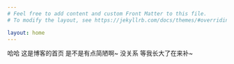 ```yaml
---
# Feel free to add content and custom Front Matter to this file.
# To modify the layout, see https://jekyllrb.com/docs/themes/#overriding-theme-defaults

layout: home
---
```

哈哈 这是博客的首页 是不是有点简陋啊~
没关系 等我长大了在来补~